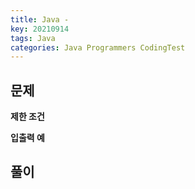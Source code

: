 ```yaml
---
title: Java - 
key: 20210914
tags: Java
categories: Java Programmers CodingTest
---
```


## 문제



**제한 조건**  
  

**입출력 예**  


## 풀이
~~~java

~~~

